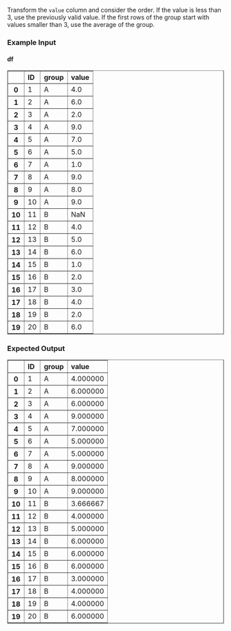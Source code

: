 Transform the `value` column and consider the order. If the value is less than 3, use the previously valid value. If the first rows of the group start with values smaller than 3, use the average of the group.

<h3> Example Input</h3>
<h4> df</h4>
<div><style scoped>    .dataframe tbody tr th:only-of-type {        vertical-align: middle;    }    .dataframe tbody tr th {        vertical-align: top;    }    .dataframe thead th {        text-align: left;    }</style><table border="1" class="dataframe">  <thead>    <tr style="text-align: right;">      <th></th>      <th>ID</th>      <th>group</th>      <th>value</th>    </tr>  </thead>  <tbody>    <tr>      <th>0</th>      <td>1</td>      <td>A</td>      <td>4.0</td>    </tr>    <tr>      <th>1</th>      <td>2</td>      <td>A</td>      <td>6.0</td>    </tr>    <tr>      <th>2</th>      <td>3</td>      <td>A</td>      <td>2.0</td>    </tr>    <tr>      <th>3</th>      <td>4</td>      <td>A</td>      <td>9.0</td>    </tr>    <tr>      <th>4</th>      <td>5</td>      <td>A</td>      <td>7.0</td>    </tr>    <tr>      <th>5</th>      <td>6</td>      <td>A</td>      <td>5.0</td>    </tr>    <tr>      <th>6</th>      <td>7</td>      <td>A</td>      <td>1.0</td>    </tr>    <tr>      <th>7</th>      <td>8</td>      <td>A</td>      <td>9.0</td>    </tr>    <tr>      <th>8</th>      <td>9</td>      <td>A</td>      <td>8.0</td>    </tr>    <tr>      <th>9</th>      <td>10</td>      <td>A</td>      <td>9.0</td>    </tr>    <tr>      <th>10</th>      <td>11</td>      <td>B</td>      <td>NaN</td>    </tr>    <tr>      <th>11</th>      <td>12</td>      <td>B</td>      <td>4.0</td>    </tr>    <tr>      <th>12</th>      <td>13</td>      <td>B</td>      <td>5.0</td>    </tr>    <tr>      <th>13</th>      <td>14</td>      <td>B</td>      <td>6.0</td>    </tr>    <tr>      <th>14</th>      <td>15</td>      <td>B</td>      <td>1.0</td>    </tr>    <tr>      <th>15</th>      <td>16</td>      <td>B</td>      <td>2.0</td>    </tr>    <tr>      <th>16</th>      <td>17</td>      <td>B</td>      <td>3.0</td>    </tr>    <tr>      <th>17</th>      <td>18</td>      <td>B</td>      <td>4.0</td>    </tr>    <tr>      <th>18</th>      <td>19</td>      <td>B</td>      <td>2.0</td>    </tr>    <tr>      <th>19</th>      <td>20</td>      <td>B</td>      <td>6.0</td>    </tr>  </tbody></table></div>

<h3> Expected Output</h3>
<div><style scoped>    .dataframe tbody tr th:only-of-type {        vertical-align: middle;    }    .dataframe tbody tr th {        vertical-align: top;    }    .dataframe thead th {        text-align: left;    }</style><table border="1" class="dataframe">  <thead>    <tr style="text-align: right;">      <th></th>      <th>ID</th>      <th>group</th>      <th>value</th>    </tr>  </thead>  <tbody>    <tr>      <th>0</th>      <td>1</td>      <td>A</td>      <td>4.000000</td>    </tr>    <tr>      <th>1</th>      <td>2</td>      <td>A</td>      <td>6.000000</td>    </tr>    <tr>      <th>2</th>      <td>3</td>      <td>A</td>      <td>6.000000</td>    </tr>    <tr>      <th>3</th>      <td>4</td>      <td>A</td>      <td>9.000000</td>    </tr>    <tr>      <th>4</th>      <td>5</td>      <td>A</td>      <td>7.000000</td>    </tr>    <tr>      <th>5</th>      <td>6</td>      <td>A</td>      <td>5.000000</td>    </tr>    <tr>      <th>6</th>      <td>7</td>      <td>A</td>      <td>5.000000</td>    </tr>    <tr>      <th>7</th>      <td>8</td>      <td>A</td>      <td>9.000000</td>    </tr>    <tr>      <th>8</th>      <td>9</td>      <td>A</td>      <td>8.000000</td>    </tr>    <tr>      <th>9</th>      <td>10</td>      <td>A</td>      <td>9.000000</td>    </tr>    <tr>      <th>10</th>      <td>11</td>      <td>B</td>      <td>3.666667</td>    </tr>    <tr>      <th>11</th>      <td>12</td>      <td>B</td>      <td>4.000000</td>    </tr>    <tr>      <th>12</th>      <td>13</td>      <td>B</td>      <td>5.000000</td>    </tr>    <tr>      <th>13</th>      <td>14</td>      <td>B</td>      <td>6.000000</td>    </tr>    <tr>      <th>14</th>      <td>15</td>      <td>B</td>      <td>6.000000</td>    </tr>    <tr>      <th>15</th>      <td>16</td>      <td>B</td>      <td>6.000000</td>    </tr>    <tr>      <th>16</th>      <td>17</td>      <td>B</td>      <td>3.000000</td>    </tr>    <tr>      <th>17</th>      <td>18</td>      <td>B</td>      <td>4.000000</td>    </tr>    <tr>      <th>18</th>      <td>19</td>      <td>B</td>      <td>4.000000</td>    </tr>    <tr>      <th>19</th>      <td>20</td>      <td>B</td>      <td>6.000000</td>    </tr>  </tbody></table></div>